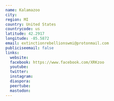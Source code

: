```yaml
---
name: Kalamazoo
city:
region: MI
country: United States
countrycode: us
latitude: 42.2917
longitude: -85.5872
email: extinctionrebellionswmi@protonmail.com
publiciseemail: false
links:
  website:
  facebook: https://www.facebook.com/XRKzoo
  youtube:
  twitter:
  instagram:
  diaspora:
  peertube:
  mastodon:
---
```


